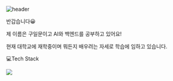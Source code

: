 ![header](https://capsule-render.vercel.app/api?type=rounded&color=gradient&text=%20Welcome%20&height=300&fontSize=100&textBg=true?text=capsule_render&animation=twinkling)

반갑습니다:grinning:

제 이름은 구일문이고 AI와 백엔드를 공부하고 있어요!

현재 대학교에 재학중이며 뭐든지 배우려는 자세로 학습에 임하고 있습니다.


:computer:Tech Stack


<!-- <img src="https://img.shields.io/badge/Python-#3776AB?style=for-the-badge&logo=python&logoColor=black">
<img src="https://img.shields.io/badge/Tensorflow-#FF6F00?style=for-the-badge&logo=Tensorflow&logoColor=black">
<img src="https://img.shields.io/badge/Keras-#D00000?style=for-the-badge&logo=Keras&logoColor=black"> -->

<img src="https://img.shields.io/badge/django-#092E20?style=for-the-badge&logo=django&logoColor=black">




